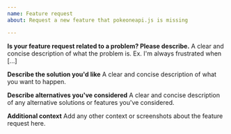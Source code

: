 ```yaml
---
name: Feature request
about: Request a new feature that pokeoneapi.js is missing

---
```


<!--
If you need help with pokeoneapi.js installation or usage, please go to the Rising Phoenix Discord server instead:
  https://discord.gg/56MdzWH
This issue tracker is only for bug reports and enhancement suggestions. You won't receive any basic help here.
-->

**Is your feature request related to a problem? Please describe.**
A clear and concise description of what the problem is. Ex. I'm always frustrated when [...]

**Describe the solution you'd like**
A clear and concise description of what you want to happen.

**Describe alternatives you've considered**
A clear and concise description of any alternative solutions or features you've considered.

**Additional context**
Add any other context or screenshots about the feature request here.
